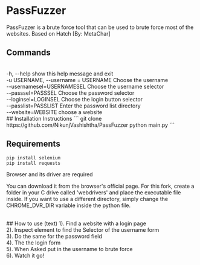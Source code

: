 # PassFuzzer
PassFuzzer is a brute force tool that can be used to brute force most of the websites.
Based on Hatch [By: MetaChar]

## Commands
<br>
  -h, --help            show this help message and exit<br>
  -u USERNAME, --username = USERNAME Choose the username<br>
  --usernamesel=USERNAMESEL Choose the username selector<br>
  --passsel=PASSSEL     Choose the password selector<br>
  --loginsel=LOGINSEL   Choose the login button selector<br>
  --passlist=PASSLIST   Enter the password list directory<br>
  --website=WEBSITE     choose a website<br>
## Installation Instructions
```
git clone https://github.com/NikunjVashishtha/PassFuzzer
python main.py
```

## Requirements
```
pip install selenium
pip install requests
```
Browser and its driver are required

You can download it from the browser's official page.
For this fork, create a folder in your C drive called 'webdrivers' and place the executable file inside. If you want to use a different directory, simply change the CHROME_DVR_DIR variable inside the python file.

<br>
## How to use (text)
1). Find a website with a login page<br>
2). Inspect element to find the Selector of the username form<br>
3). Do the same for the password field<br>
4). The the login form <br>
5). When Asked put in the username to brute force<br>
6). Watch it go!